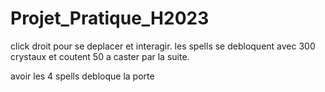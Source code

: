 # Projet_Pratique_H2023

click droit pour se deplacer et interagir.
les spells se debloquent avec 300 crystaux et coutent 50 a caster par la suite.

avoir les 4 spells debloque la porte